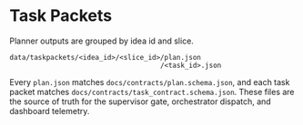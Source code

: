 # Task Packets

Planner outputs are grouped by idea id and slice.

```
data/taskpackets/<idea_id>/<slice_id>/plan.json
                                     /<task_id>.json
```

Every `plan.json` matches `docs/contracts/plan.schema.json`, and each task packet matches
`docs/contracts/task_contract.schema.json`. These files are the source of truth for the
supervisor gate, orchestrator dispatch, and dashboard telemetry.
